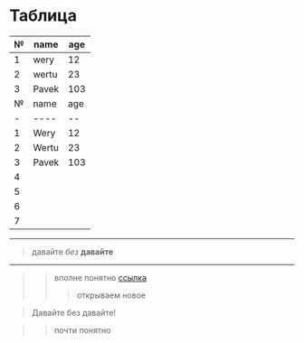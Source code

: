 # Таблица

|№|name|age|
|-|----|--|
|1|wery|12|
|2|wertu|23|
|3|Pavek|103|
|№|name|age|comment|
|-|----|--|--|
|1|Wery|12|
|2|Wertu|23|
|3|Pavek|103|
|4||||
|5||||
|6||||
|7||||
---
>давайте *без* __давайте__
***
>>вполне понятно [ссылка](Test.md)
>>>открываем новое

>Давайте без давайте!

>>почти понятно